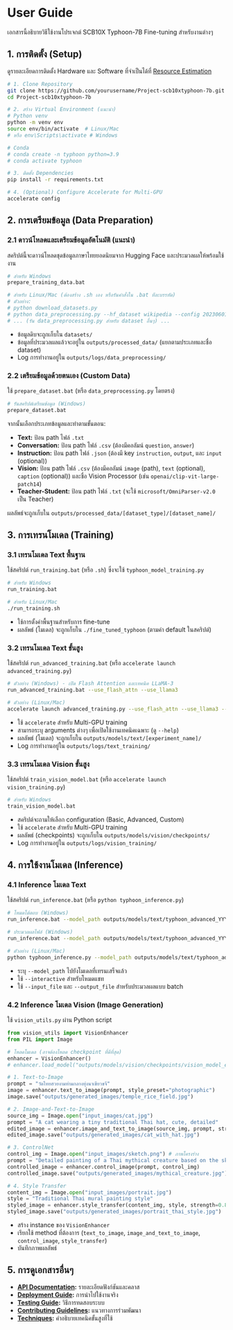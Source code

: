 # User Guide

เอกสารนี้อธิบายวิธีใช้งานโปรเจกต์ SCB10X Typhoon-7B Fine-tuning สำหรับงานต่างๆ

## 1. การติดตั้ง (Setup)

ดูรายละเอียดการติดตั้ง Hardware และ Software ที่จำเป็นได้ที่ [Resource Estimation](./RESOURCE_ESTIMATION.md)

```bash
# 1. Clone Repository
git clone https://github.com/yourusername/Project-scb10xtyphoon-7b.git
cd Project-scb10xtyphoon-7b

# 2. สร้าง Virtual Environment (แนะนำ)
# Python venv
python -m venv env
source env/bin/activate  # Linux/Mac
# หรือ env\Scripts\activate # Windows

# Conda
# conda create -n typhoon python=3.9
# conda activate typhoon

# 3. ติดตั้ง Dependencies
pip install -r requirements.txt

# 4. (Optional) Configure Accelerate for Multi-GPU
accelerate config
```

## 2. การเตรียมข้อมูล (Data Preparation)

### 2.1 ดาวน์โหลดและเตรียมข้อมูลอัตโนมัติ (แนะนำ)

สคริปต์นี้จะดาวน์โหลดชุดข้อมูลภาษาไทยยอดนิยมจาก Hugging Face และประมวลผลให้พร้อมใช้งาน

```bash
# สำหรับ Windows
prepare_training_data.bat

# สำหรับ Linux/Mac (ต้องสร้าง .sh เอง หรือรันคำสั่งใน .bat ทีละบรรทัด)
# ตัวอย่าง:
# python download_datasets.py
# python data_preprocessing.py --hf_dataset wikipedia --config 20230601.th --output_dir outputs/processed_data --dataset_type text
# ... (รัน data_preprocessing.py สำหรับ dataset อื่นๆ) ...
```

-   ข้อมูลดิบจะถูกเก็บใน `datasets/`
-   ข้อมูลที่ประมวลผลแล้วจะอยู่ใน `outputs/processed_data/` (แยกตามประเภทและชื่อ dataset)
-   Log การทำงานอยู่ใน `outputs/logs/data_preprocessing/`

### 2.2 เตรียมข้อมูลด้วยตนเอง (Custom Data)

ใช้ `prepare_dataset.bat` (หรือ `data_preprocessing.py` โดยตรง)

```bash
# รันสคริปต์เตรียมข้อมูล (Windows)
prepare_dataset.bat
```

จากนั้นเลือกประเภทข้อมูลและทำตามขั้นตอน:

-   **Text:** ป้อน path ไฟล์ `.txt`
-   **Conversation:** ป้อน path ไฟล์ `.csv` (ต้องมีคอลัมน์ `question`, `answer`)
-   **Instruction:** ป้อน path ไฟล์ `.json` (ต้องมี key `instruction`, `output`, และ `input` (optional))
-   **Vision:** ป้อน path ไฟล์ `.csv` (ต้องมีคอลัมน์ `image` (path), `text` (optional), `caption` (optional)) และชื่อ Vision Processor (เช่น `openai/clip-vit-large-patch14`)
-   **Teacher-Student:** ป้อน path ไฟล์ `.txt` (จะใช้ `microsoft/OmniParser-v2.0` เป็น Teacher)

ผลลัพธ์จะถูกเก็บใน `outputs/processed_data/[dataset_type]/[dataset_name]/`

## 3. การเทรนโมเดล (Training)

### 3.1 เทรนโมเดล Text พื้นฐาน

ใช้สคริปต์ `run_training.bat` (หรือ `.sh`) ซึ่งจะใช้ `typhoon_model_training.py`

```bash
# สำหรับ Windows
run_training.bat

# สำหรับ Linux/Mac
./run_training.sh
```

-   ใช้การตั้งค่าพื้นฐานสำหรับการ fine-tune
-   ผลลัพธ์ (โมเดล) จะถูกเก็บใน `./fine_tuned_typhoon` (ตามค่า default ในสคริปต์)

### 3.2 เทรนโมเดล Text ขั้นสูง

ใช้สคริปต์ `run_advanced_training.bat` (หรือ `accelerate launch advanced_training.py`)

```bash
# ตัวอย่าง (Windows) - เปิด Flash Attention และเทคนิค LLaMA-3
run_advanced_training.bat --use_flash_attn --use_llama3

# ตัวอย่าง (Linux/Mac)
accelerate launch advanced_training.py --use_flash_attn --use_llama3 --output_dir outputs/models/text/my_advanced_run
```

-   ใช้ `accelerate` สำหรับ Multi-GPU training
-   สามารถระบุ arguments ต่างๆ เพื่อเปิดใช้งานเทคนิคเฉพาะ (ดู `--help`)
-   ผลลัพธ์ (โมเดล) จะถูกเก็บใน `outputs/models/text/[experiment_name]/`
-   Log การทำงานอยู่ใน `outputs/logs/text_training/`

### 3.3 เทรนโมเดล Vision ขั้นสูง

ใช้สคริปต์ `train_vision_model.bat` (หรือ `accelerate launch vision_training.py`)

```bash
# สำหรับ Windows
train_vision_model.bat
```

-   สคริปต์จะถามให้เลือก configuration (Basic, Advanced, Custom)
-   ใช้ `accelerate` สำหรับ Multi-GPU training
-   ผลลัพธ์ (checkpoints) จะถูกเก็บใน `outputs/models/vision/checkpoints/`
-   Log การทำงานอยู่ใน `outputs/logs/vision_training/`

## 4. การใช้งานโมเดล (Inference)

### 4.1 Inference โมเดล Text

ใช้สคริปต์ `run_inference.bat` (หรือ `python typhoon_inference.py`)

```bash
# โหมดโต้ตอบ (Windows)
run_inference.bat --model_path outputs/models/text/typhoon_advanced_YYYYMMDD_HHMMSS --interactive

# ประมวลผลไฟล์ (Windows)
run_inference.bat --model_path outputs/models/text/typhoon_advanced_YYYYMMDD_HHMMSS --input_file questions.txt --output_file answers.txt

# ตัวอย่าง (Linux/Mac)
python typhoon_inference.py --model_path outputs/models/text/typhoon_advanced_YYYYMMDD_HHMMSS --interactive
```

-   ระบุ `--model_path` ไปยังโมเดลที่เทรนเสร็จแล้ว
-   ใช้ `--interactive` สำหรับโหมดแชท
-   ใช้ `--input_file` และ `--output_file` สำหรับประมวลผลแบบ batch

### 4.2 Inference โมเดล Vision (Image Generation)

ใช้ `vision_utils.py` ผ่าน Python script

```python
from vision_utils import VisionEnhancer
from PIL import Image

# โหลดโมเดล (อาจต้องโหลด checkpoint ที่ดีที่สุด)
enhancer = VisionEnhancer()
# enhancer.load_model("outputs/models/vision/checkpoints/vision_model_epoch_X") # โหลด checkpoint

# 1. Text-to-Image
prompt = "วัดไทยสวยงามท่ามกลางทุ่งนาเขียวขจี"
image = enhancer.text_to_image(prompt, style_preset="photographic")
image.save("outputs/generated_images/temple_rice_field.jpg")

# 2. Image-and-Text-to-Image
source_img = Image.open("input_images/cat.jpg")
prompt = "A cat wearing a tiny traditional Thai hat, cute, detailed"
edited_image = enhancer.image_and_text_to_image(source_img, prompt, strength=0.7)
edited_image.save("outputs/generated_images/cat_with_hat.jpg")

# 3. ControlNet
control_img = Image.open("input_images/sketch.png") # ภาพโครงร่าง
prompt = "Detailed painting of a Thai mythical creature based on the sketch"
controlled_image = enhancer.control_image(prompt, control_img)
controlled_image.save("outputs/generated_images/mythical_creature.jpg")

# 4. Style Transfer
content_img = Image.open("input_images/portrait.jpg")
style = "Traditional Thai mural painting style"
styled_image = enhancer.style_transfer(content_img, style, strength=0.8)
styled_image.save("outputs/generated_images/portrait_thai_style.jpg")
```

-   สร้าง instance ของ `VisionEnhancer`
-   เรียกใช้ method ที่ต้องการ (`text_to_image`, `image_and_text_to_image`, `control_image`, `style_transfer`)
-   บันทึกภาพผลลัพธ์

## 5. การดูเอกสารอื่นๆ

-   **[API Documentation](./API.md):** รายละเอียดฟังก์ชันและคลาส
-   **[Deployment Guide](./DEPLOYMENT.md):** การนำไปใช้งานจริง
-   **[Testing Guide](./TESTING.md):** วิธีการทดสอบระบบ
-   **[Contributing Guidelines](../CONTRIBUTING.md):** แนวทางการร่วมพัฒนา
-   **[Techniques](./techniques/):** คำอธิบายเทคนิคขั้นสูงที่ใช้

